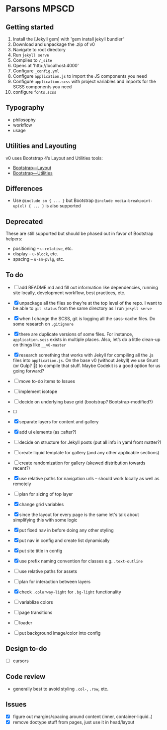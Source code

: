 # Parsons MPSCD


## Getting started
1. Install the [Jekyll gem] with 'gem install jekyll bundler'
2. Download and unpackage the .zip of v0
3. Navigate to root directory
4. Run `jekyll serve`
5. Compiles to `/_site`
6. Opens at 'http://localhost:4000'
6. Configure `_config.yml`
7. Configure `application.js` to import the JS components you need
8. Configure `application.scss` with project variables and imports for the SCSS components you need
9. configure `fonts.scss`

## Typography
- philosophy
- workflow
- usage

## Utilities and Layouting
v0 uses Bootstrap 4’s Layout and Utilities tools:

- [Bootstrap—Layout](https://getbootstrap.com/docs/4.1/layout/overview/)
- [Bootstrap—Utilities](https://getbootstrap.com/docs/4.1/utilities/borders/)

## Differences
- Use `@include sm { ... }` but Bootstrap `@include media-breakpoint-up(xl) { ... }` is also supported

## Deprecated
These are still supported but should be phased out in favor of Bootstrap helpers:

- positioning – `u-relative`, etc.
- display – `u-block`, etc.
- spacing – `u-sm-pvlg`, etc.

## To do
+ [ ] add README.md and fill out information like dependencies, running site locally, development workflow, best practices, etc.
+ [x] unpackage all the files so they’re at the top level of the repo. I want to be able to `git status` from the same directory as I run `jekyll serve`
+ [x] when I change the SCSS, git is logging all the sass-cache files. Do some research on `.gitignore`
+ [x] there are duplicate versions of some files. For instance, `application.scss` exists in multiple places. Also, let’s do a little clean-up on things like `__v0-master`
+ [x] research something that works with Jekyll for compiling all the .js files into `application.js`. On the base v0 (without Jekyll) we use Grunt (or Gulp? 🤔) to compile that stuff. Maybe Codekit is a good option for us going forward?
+ [ ] move to-do items to Issues
+ [ ] implement isotope
+ [ ] decide on underlying base grid (bootstrap? Bootstrap-modified?)
+ [ ] 

+ [x] separate layers for content and gallery
+ [x] add ui elements (as ::after?)
+ [ ] decide on structure for Jekyll posts (put all info in yaml front matter?)
+ [ ] create liquid template for gallery (and any other applicable sections)
+ [ ] create randomization for gallery (skewed distribution towards recent?)
+ [x] use relative paths for navigation urls – should work locally as well as remotely
+ [ ] plan for sizing of top layer
+ [x] change grid variables
+ [x] since the layout for every page is the same let's talk about simplifying this with some logic

+ [x] put fixed nav in before doing any other styling
+ [x] put nav in config and create list dynamically
+ [x] put site title in config
+ [x] use prefix naming convention for classes e.g. `.text-outline`
+ [ ] use relative paths for assets
+ [ ] plan for interaction between layers
+ [x] check `.colorway-light` for `.bg-light` functionality
+ [ ] variablize colors
+ [ ] page transitions
+ [ ] loader
+ [ ] put background image/color into config

## Design to-do
+ [ ] cursors

## Code review
+ generally best to avoid styling `.col-`, `.row`, etc.

## Issues
+ [x] figure out margins/spacing around content (inner, container-liquid..)
+ [x] remove doctype stuff from pages, just use it in head/layout